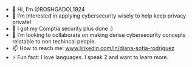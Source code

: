 - 👋 Hi, I’m @ROSHGADOL1924
- 👀 I’m interested in applying cybersecurity wisely to help keep privacy private!
- 🌱 I got my Comptia security plus done :)
- 💞️ I’m looking to collaborate on making dense cybersecurity concepts relatable to non techincal people.
- 📫 How to reach me: www.linkedin.com/in/diana-sofía-rodríguez
- ⚡ Fun fact: I love languages. I speak 2 and want to learn more.
